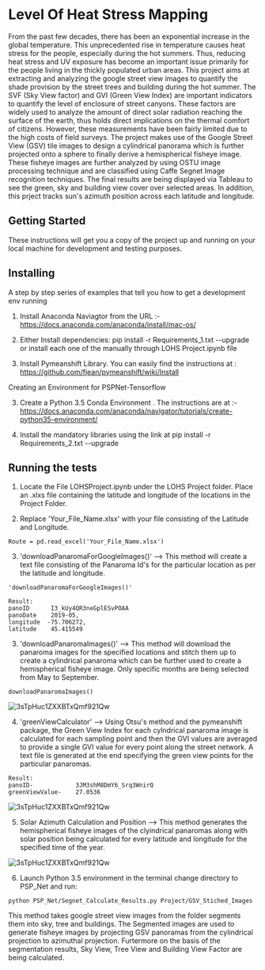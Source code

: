 # Level Of Heat Stress Mapping 

From the past few decades, there has been an exponential increase in the global temperature. This unprecedented rise in temperature causes heat stress for the people, especially during the hot summers. Thus, reducing heat stress and UV exposure has become an important issue primarily for the people living in the thickly populated urban areas. This project aims at extracting and analyzing the google street view images to quantify the shade provision by the street trees and building during the hot summer. The SVF (Sky View factor) and GVI (Green View Index) are important indicators to quantify the level of enclosure of street canyons. These factors are widely used to analyze the amount of direct solar radiation reaching the surface of the earth, thus holds direct implications on the thermal comfort of citizens. However, these measurements have been fairly limited due to the high costs of field surveys. The project makes use of the Google Street View (GSV) tile images to design a cylindrical panorama which is further projected onto a sphere to finally derive a hemispherical fisheye image. These fisheye images are further analyzed by using OSTU image processing technique and are classified using Caffe Segnet Image recognition techniques. The final results are being displayed via Tableau to see the green, sky and building view cover over selected areas. In addition, this prject tracks sun's azimuth position across each latitude and longitude.

## Getting Started

These instructions will get you a copy of the project up and running on your local machine for development and testing purposes. 

## Installing

A step by step series of examples that tell you how to get a development env running

1) Install Anaconda Naviagtor from the URL :- https://docs.anaconda.com/anaconda/install/mac-os/

2) Either Install dependencies: pip install -r Requirements_1.txt --upgrade or install each one of the manually through LOHS Project.ipynb file

3) Install Pymeanshift Library. You can easily find the instructions at : https://github.com/fjean/pymeanshift/wiki/Install

Creating an Environment for PSPNet-Tensorflow

3) Create a Python 3.5 Conda Environment . The instructions are at :- https://docs.anaconda.com/anaconda/navigator/tutorials/create-python35-environment/

4) Install the mandatory libraries using the link at pip install -r Requirements_2.txt --upgrade



## Running the tests

1) Locate the File LOHSProject.ipynb under the LOHS Project folder. Place an .xlxs file containing the latitude and longitude of the locations in the Project Folder.

2) Replace 'Your_File_Name.xlsx' with your file consisting of the Latitude and Longitude.

```
Route = pd.read_excel('Your_File_Name.xlsx')
```

3) 'downloadPanaromaForGoogleImages()' --> This method will create a text file consisting of the Panaroma Id's for the particular location as per the latitude and longitude. 

```
'downloadPanaromaForGoogleImages()'

Result:
panoID      I3_kUy4QR3neGplESvPOAA        
panoDate    2019-05,
longitude  -75.706272,
latitude    45.415549
```

3) 'downloadPanaromaImages()' --> This method will download the panaroma images for the specified locations and stitch them up to create a cylindrical panaroma which can be further used to create a hemispherical fisheye image. Only specific months are being selected from May to September.

```
downloadPanaromaImages()
```
![3sTpHuc1ZXXBTxQmf921Qw](https://user-images.githubusercontent.com/42692738/82768333-6761bf00-9dfc-11ea-903e-a10add6ad253.jpg)


4) 'greenViewCalculator' --> Using Otsu's method and the pymeanshift package, the Green View Index for each cylndrical panaroma image is calculated for each sampling point and then the GVI values are averaged to provide a single GVI value for every point along the street network. A text file is generated at the end specifying the green view points for the particular panaromas.

```
Result:
panoID-            3JM3shM8DmY6_Srq3WnirQ
greenViewValue-    27.0536
```

![3sTpHuc1ZXXBTxQmf921Qw](https://user-images.githubusercontent.com/42692738/82768447-10a8b500-9dfd-11ea-819e-471638871211.jpg)

5) Solar Azimuth Calculation and Position --> This method generates the hemispherical fisheye images of the clyindrical panaromas along with solar position being calculated for every latitude and longitude for the specified time of the year.


![3sTpHuc1ZXXBTxQmf921Qw](https://user-images.githubusercontent.com/42692738/82768428-f2db5000-9dfc-11ea-962d-a532df696527.jpg)

6) Launch Python 3.5 environment in the terminal change directory to PSP_Net and run:

```
python PSP_Net/Segnet_Calculate_Results.py Project/GSV_Stiched_Images
```

This method takes google street view images from the folder segments them into sky, tree and buildings. The Segmented images are used to generate fisheye images by projecting GSV panoramas from the cylindrical projection to azimuthal projection. Furtermore on the basis of the segmentation results, Sky View, Tree View and Building View Factor are being calculated.



```


```


